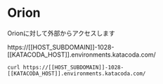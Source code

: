 # Orion

Orionに対して外部からアクセスします

https://[[HOST_SUBDOMAIN]]-1028-[[KATACODA_HOST]].environments.katacoda.com/

```
curl https://[[HOST_SUBDOMAIN]]-1028-[[KATACODA_HOST]].environments.katacoda.com/
```
